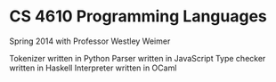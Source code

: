 CS 4610 Programming Languages
=============================

Spring 2014 with Professor Westley Weimer

Tokenizer written in Python
Parser written in JavaScript
Type checker written in Haskell
Interpreter written in OCaml
